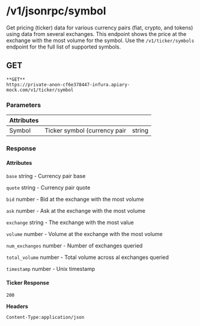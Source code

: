 # /v1/jsonrpc/symbol

Get pricing (ticker) data for various currency pairs (fiat, crypto, and tokens) using data from several exchanges. This endpoint shows the price at the exchange with the most volume for the symbol. Use the `/v1/ticker/symbols` endpoint for the full list of supported symbols.

## GET

```
**GET**
https://private-anon-cf6e378447-infura.apiary-mock.com/v1/ticker/symbol
```

### Parameters

| Attributes |                              |        |
|------------|------------------------------|--------|
| Symbol     | Ticker symbol (currency pair | string |

### Response

#### Attributes

`base` string - Currency pair base

`quote` string - Currency pair quote

`bid` number - Bid at the exchange with the most volume

`ask` number - Ask at the exchange with the most volume

`exchange` string - The exchange with the most value

`volume` number - Volume at the exchange with the most volume

`num_exchanges` number - Number of exchanges queried

`total_volume` number - Total volume across al exchanges queried

`timestamp` number - Unix timestamp

#### Ticker Response

`200`

**Headers**

`Content-Type:application/json`
